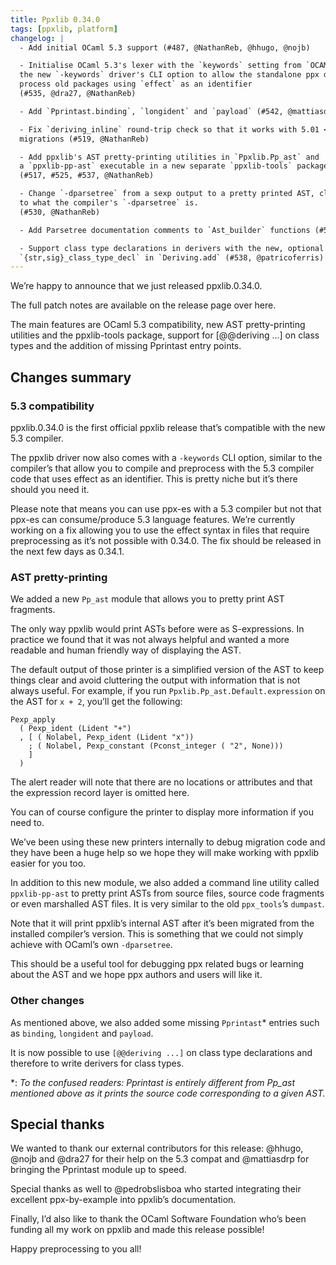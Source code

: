 ```yaml
---
title: Ppxlib 0.34.0
tags: [ppxlib, platform]
changelog: |
  - Add initial OCaml 5.3 support (#487, @NathanReb, @hhugo, @nojb)

  - Initialise OCaml 5.3's lexer with the `keywords` setting from `OCAMLPARAM` or
  the new `-keywords` driver's CLI option to allow the standalone ppx driver to
  process old packages using `effect` as an identifier
  (#535, @dra27, @NathanReb)

  - Add `Pprintast.binding`, `longident` and `payload` (#542, @mattiasdrp)

  - Fix `deriving_inline` round-trip check so that it works with 5.01 <-> 5.02
  migrations (#519, @NathanReb)

  - Add ppxlib's AST pretty-printing utilities in `Ppxlib.Pp_ast` and
  a `ppxlib-pp-ast` executable in a new separate `ppxlib-tools` package
  (#517, #525, #537, @NathanReb)

  - Change `-dparsetree` from a sexp output to a pretty printed AST, closer
  to what the compiler's `-dparsetree` is.
  (#530, @NathanReb)

  - Add Parsetree documentation comments to `Ast_builder` functions (#518, @patricoferris)

  - Support class type declarations in derivers with the new, optional arguments
  `{str,sig}_class_type_decl` in `Deriving.add` (#538, @patricoferris)
---
```

We’re happy to announce that we just released ppxlib.0.34.0.

The full patch notes are available on the release page over here.

The main features are OCaml 5.3 compatibility, new AST pretty-printing utilities and the ppxlib-tools package, support for [@@deriving ...] on class types and the addition of missing Pprintast entry points.

## Changes summary

### 5.3 compatibility

ppxlib.0.34.0 is the first official ppxlib release that’s compatible with the new 5.3 compiler.

The ppxlib driver now also comes with a `-keywords` CLI option, similar to the compiler’s that allow you to compile and preprocess with the 5.3 compiler code that uses effect as an identifier. This is pretty niche but it’s there should you need it.

Please note that means you can use ppx-es with a 5.3 compiler but not that ppx-es can consume/produce 5.3 language features. We’re currently working on a fix allowing you to use the effect syntax in files that require preprocessing as it’s not possible with 0.34.0. The fix should be released in the next few days as 0.34.1.

### AST pretty-printing

We added a new `Pp_ast` module that allows you to pretty print AST fragments.

The only way ppxlib would print ASTs before were as S-expressions. In practice we found that it was not always helpful and wanted a more readable and human friendly way of displaying the AST.

The default output of those printer is a simplified version of the AST to keep things clear and avoid cluttering the output with information that is not always useful. For example, if you run `Ppxlib.Pp_ast.Default.expression` on the AST for `x + 2`, you’ll get the following:

```
Pexp_apply
  ( Pexp_ident (Lident "+")
  , [ ( Nolabel, Pexp_ident (Lident "x"))
    ; ( Nolabel, Pexp_constant (Pconst_integer ( "2", None)))
    ]
  )
```
The alert reader will note that there are no locations or attributes and that the expression record layer is omitted here.

You can of course configure the printer to display more information if you need to.

We’ve been using these new printers internally to debug migration code and they have been a huge help so we hope they will make working with ppxlib easier for you too.

In addition to this new module, we also added a command line utility called `ppxlib-pp-ast` to pretty print ASTs from source files, source code fragments or even marshalled AST files. It is very similar to the old `ppx_tools`’s `dumpast`.

Note that it will print ppxlib’s internal AST after it’s been migrated from the installed compiler’s version. This is something that we could not simply achieve with OCaml’s own `-dparsetree`.

This should be a useful tool for debugging ppx related bugs or learning about the AST and we hope ppx authors and users will like it.

### Other changes

As mentioned above, we also added some missing `Pprintast`* entries such as `binding`, `longident` and `payload`.

It is now possible to use `[@@deriving ...]` on class type declarations and therefore to write derivers for class types.

\*: *To the confused readers: Pprintast is entirely different from Pp_ast mentioned above as it prints the source code corresponding to a given AST.*

## Special thanks

We wanted to thank our external contributors for this release: @hhugo, @nojb and @dra27 for their help on the 5.3 compat and @mattiasdrp for bringing the Pprintast module up to speed.

Special thanks as well to @pedrobslisboa who started integrating their excellent ppx-by-example into ppxlib’s documentation.

Finally, I’d also like to thank the OCaml Software Foundation who’s been funding all my work on ppxlib and made this release possible!

Happy preprocessing to you all!
